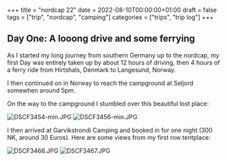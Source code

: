 +++
title = "nordcap 22"
date = 2022-08-10T00:00:00+01:00
draft = false
tags = ["trip", "nordcap", "camping"]
categories = ["trips", "trip log"]
+++
## Day One: A looong drive and some ferrying
As I started my long journey from southern Germany up to the nordcap, my first Day was entirely taken up by about 12 hours of driving, then 4 hours of a ferry ride from Hirtshals, Denmark to Langesund, Norway.

I then continued on in Norway to reach the campground at Seljord somewhen around 5pm.

On the way to the campground I stumbled over this beautiful lost place:

![DSCF3454-min.JPG](/nordcap22/DSCF3454-min.JPG)
![DSCF3456-min.JPG](/nordcap22/DSCF3456-min.JPG)

I then arrived at Garvikstrondi Camping and booked in for one night (300 NK, around 30 Euros).
Here are some views from my first row tentplace:

![DSCF3466.JPG](/nordcap22/DSCF3466.JPG)
![DSCF3467.JPG](/nordcap22/DSCF3467.JPG)
